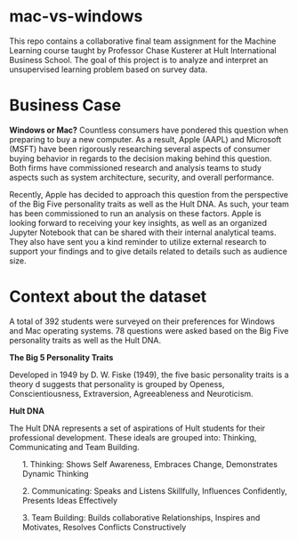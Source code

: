 # mac-vs-windows
This repo contains a collaborative final team assignment for the Machine Learning course taught by Professor Chase Kusterer at Hult International Business School. The goal of this project is to analyze and interpret an unsupervised learning problem based on survey data.

# Business Case

<b> Windows or Mac?</b>
Countless consumers have pondered this question when preparing to buy a new computer. As a result, Apple (AAPL) and Microsoft (MSFT) have been rigorously researching several aspects of consumer buying behavior in regards to the decision making behind this question. Both firms have commissioned research and analysis teams to study aspects such as system architecture, security, and overall performance.
 
Recently, Apple has decided to approach this question from the perspective of the Big Five personality traits as well as the Hult DNA. As such, your team has been commissioned to run an analysis on these factors. Apple is looking forward to receiving your key insights, as well as an organized Jupyter Notebook that can be shared with their internal analytical teams. They also have sent you a kind reminder to utilize external research to support your findings and to give details related to details such as audience size.


# Context about the dataset

A total of 392 students were surveyed on their preferences for Windows and Mac operating systems. 78 questions were asked based on the Big Five personality traits as well as the Hult DNA. 

<b> The Big 5 Personality Traits  </b>
<p> Developed in 1949 by D. W. Fiske (1949), the five basic personality traits is a theory d suggests that personality is grouped by Openess, Conscientiousness, Extraversion, Agreeableness and Neuroticism. </p> 

<b> Hult DNA  </b>
<p> The Hult DNA represents a set of aspirations of Hult students for their professional development. These ideals are grouped into: Thinking, Communicating and Team Building. </p> 

<ol> 1. Thinking: Shows Self Awareness, Embraces Change, Demonstrates Dynamic Thinking </ol>
<ol> 2. Communicating: Speaks and Listens Skillfully, Influences Confidently, Presents Ideas Effectively </ol>
<ol> 3. Team Building: Builds collaborative Relationships, Inspires and Motivates, Resolves Conflicts Constructively</ol>

